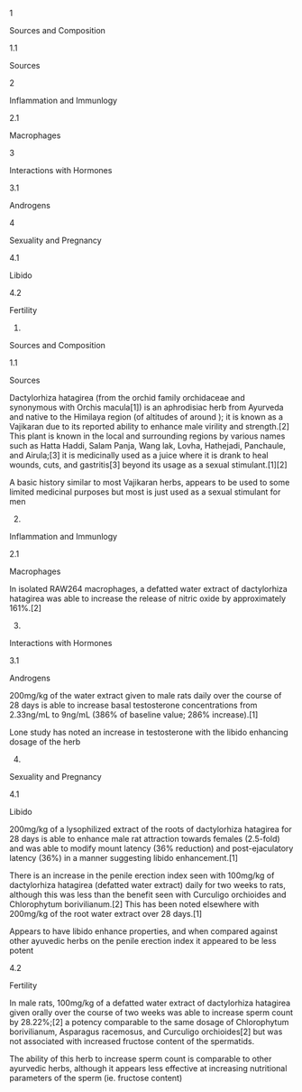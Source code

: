 1

Sources and Composition

1.1

Sources

2

Inflammation and Immunlogy

2.1

Macrophages

3

Interactions with Hormones

3.1

Androgens

4

Sexuality and Pregnancy

4.1

Libido

4.2

Fertility

1.

Sources and Composition

1.1

Sources

Dactylorhiza hatagirea (from the orchid family orchidaceae and synonymous with Orchis macula[1]) is an aphrodisiac herb from Ayurveda and native to the Himilaya region (of altitudes of around ); it is known as a Vajikaran due to its reported ability to enhance male virility and strength.[2] This plant is known in the local and surrounding regions by various names such as Hatta Haddi, Salam Panja, Wang lak, Lovha, Hathejadi, Panchaule, and Airula;[3] it is medicinally used as a juice where it is drank to heal wounds, cuts, and gastritis[3] beyond its usage as a sexual stimulant.[1][2]


A basic history similar to most Vajikaran herbs, appears to be used to some limited medicinal purposes but most is just used as a sexual stimulant for men


2.

Inflammation and Immunlogy

2.1

Macrophages

In isolated RAW264 macrophages, a defatted water extract of dactylorhiza hatagirea was able to increase the release of nitric oxide by approximately 161%.[2]

3.

Interactions with Hormones

3.1

Androgens

200mg/kg of the water extract given to male rats daily over the course of 28 days is able to increase basal testosterone concentrations from 2.33ng/mL to 9ng/mL (386% of baseline value; 286% increase).[1]


Lone study has noted an increase in testosterone with the libido enhancing dosage of the herb


4.

Sexuality and Pregnancy

4.1

Libido

200mg/kg of a lysophilized extract of the roots of dactylorhiza hatagirea for 28 days is able to enhance male rat attraction towards females (2.5-fold) and was able to modify mount latency (36% reduction) and post-ejaculatory latency (36%) in a manner suggesting libido enhancement.[1]

There is an increase in the penile erection index seen with 100mg/kg of dactylorhiza hatagirea (defatted water extract) daily for two weeks to rats, although this was less than the benefit seen with Curculigo orchioides and Chlorophytum borivilianum.[2] This has been noted elsewhere with 200mg/kg of the root water extract over 28 days.[1]


Appears to have libido enhance properties, and when compared against other ayuvedic herbs on the penile erection index it appeared to be less potent


4.2

Fertility

In male rats, 100mg/kg of a defatted water extract of dactylorhiza hatagirea given orally over the course of two weeks was able to increase sperm count by 28.22%;[2] a potency comparable to the same dosage of Chlorophytum borivilianum, Asparagus racemosus, and Curculigo orchioides[2] but was not associated with increased fructose content of the spermatids.


The ability of this herb to increase sperm count is comparable to other ayurvedic herbs, although it appears less effective at increasing nutritional parameters of the sperm (ie. fructose content)


